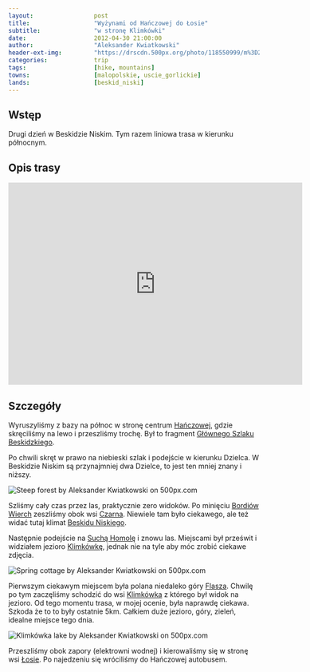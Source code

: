 ```yaml
---
layout:                 post
title:                  "Wyżynami od Hańczowej do Łosie"
subtitle:               "w stronę Klimkówki"
date:                   2012-04-30 21:00:00
author:                 "Aleksander Kwiatkowski"
header-ext-img:         "https://drscdn.500px.org/photo/118550999/m%3D2048/d71681fbd7dfd77aa7eefbe4625982ea"
categories:             trip
tags:                   [hike, mountains]
towns:                  [malopolskie, uscie_gorlickie]
lands:                  [beskid_niski]
---
```


[wiki-beskid-niski]:            https://pl.wikipedia.org/wiki/Beskid_Niski
[wiki-hanczowa]:                https://pl.wikipedia.org/wiki/Ha%C5%84czowa
[wiki-wysowa]:                  https://pl.wikipedia.org/wiki/Wysowa-Zdr%C3%B3j
[wiki-bordiow]:                 https://pl.wikipedia.org/wiki/Bordi%C3%B3w_Wierch
[wiki-czarna]:                  https://pl.wikipedia.org/wiki/Czarna_(wojew%C3%B3dztwo_ma%C5%82opolskie)
[wiki-sucha-homola]:            https://pl.wikipedia.org/wiki/Sucha_Homola
[wiki-klimkowka]:               https://pl.wikipedia.org/wiki/Jezioro_Klimkowskie
[wiki-klimkowka-wies]:          https://pl.wikipedia.org/wiki/Klimk%C3%B3wka_(powiat_gorlicki)
[wiki-gsb]:                     https://pl.wikipedia.org/wiki/G%C5%82%C3%B3wny_Szlak_Beskidzki
[wiki-flasza]:                  https://pl.wikipedia.org/wiki/Flasza
[wiki-losie]:                   https://pl.wikipedia.org/wiki/%C5%81osie_(powiat_gorlicki)

Wstęp
-----

Drugi dzień w Beskidzie Niskim. Tym razem liniowa trasa w kierunku północnym.

Opis trasy
----------

<iframe height='405' width='590' frameborder='0' allowtransparency='true' scrolling='no' src='https://www.strava.com/activities/167091757/embed/f86fff37ff126099a177838f616b88b9fd6df18e'></iframe>

Szczegóły
---------

Wyruszyliśmy z bazy na północ w stronę centrum [Hańczowej][wiki-hanczowa], gdzie skręciliśmy na lewo i przeszliśmy trochę.
Był to fragment [Głównego Szlaku Beskidzkiego][wiki-gsb]. 

Po chwili skręt w prawo na niebieski szlak i podejście w kierunku Dzielca. W Beskidzie Niskim są przynajmniej dwa Dzielce,
to jest ten mniej znany i niższy.

<div class='pixels-photo'>
  <p>
    <img src='https://drscdn.500px.org/photo/30608121/m%3D900/ab5ff193738eabee3c726d6b1c3aef4a' alt='Steep forest by Aleksander Kwiatkowski on 500px.com'>
  </p>
  <a href='https://500px.com/photo/30608121/steep-forest-by-aleksander-kwiatkowski' alt='Steep forest by Aleksander Kwiatkowski on 500px.com'></a>
</div>
<script type='text/javascript' src='https://500px.com/embed.js'></script>

Szliśmy cały czas przez las, praktycznie zero widoków. Po minięciu [Bordiów Wierch][wiki-bordiow] zeszliśmy obok wsi 
[Czarna][wiki-czarna]. Niewiele tam było ciekawego, ale też widać tutaj klimat [Beskidu Niskiego][wiki-beskid-niski].

Następnie podejście na [Suchą Homolę][wiki-sucha-homola] i znowu las. Miejscami był prześwit i widziałem jezioro
[Klimkówkę][wiki-klimkowka], jednak nie na tyle aby móc zrobić ciekawe zdjęcia.

<div class='pixels-photo'>
  <p>
    <img src='https://drscdn.500px.org/photo/23973147/m%3D900/89210d4d7c87041fe16afcd0c9bdde1e' alt='Spring cottage by Aleksander Kwiatkowski on 500px.com'>
  </p>
  <a href='https://500px.com/photo/23973147/spring-cottage-by-aleksander-kwiatkowski' alt='Spring cottage by Aleksander Kwiatkowski on 500px.com'></a>
</div>
<script type='text/javascript' src='https://500px.com/embed.js'></script>

Pierwszym ciekawym miejscem była polana niedaleko góry [Flasza][wiki-flasza]. Chwilę po tym zaczęliśmy schodzić do wsi
[Klimkówka][wiki-klimkowka-wies] z którego był widok na jezioro. Od tego momentu trasa, w mojej ocenie, była naprawdę
ciekawa. Szkoda że to to były ostatnie 5km. Całkiem duże jezioro, góry, zieleń, idealne miejsce tego dnia.

<div class='pixels-photo'>
  <p>
    <img src='https://drscdn.500px.org/photo/30608357/m%3D900/8a9bdfe0d0be1a999ae102c35af05831' alt='Klimkówka lake by Aleksander Kwiatkowski on 500px.com'>
  </p>
  <a href='https://500px.com/photo/30608357/klimk%C3%B3wka-lake-by-aleksander-kwiatkowski' alt='Klimkówka lake by Aleksander Kwiatkowski on 500px.com'></a>
</div>
<script type='text/javascript' src='https://500px.com/embed.js'></script>

Przeszliśmy obok zapory (elektrowni wodnej) i kierowaliśmy się w stronę wsi [Łosie][wiki-losie]. Po najedzeniu się wróciliśmy do
Hańczowej autobusem.